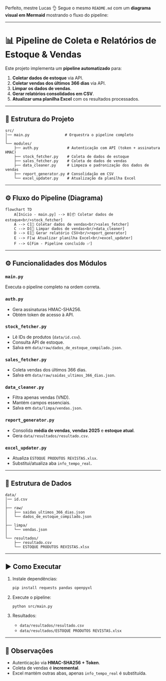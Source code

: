 Perfeito, mestre Lucas 👌
Segue o mesmo `README.md` com um **diagrama visual em Mermaid** mostrando o fluxo do pipeline:

---

# 📊 Pipeline de Coleta e Relatórios de Estoque & Vendas

Este projeto implementa um **pipeline automatizado** para:

1. **Coletar dados de estoque** via API.
2. **Coletar vendas dos últimos 366 dias** via API.
3. **Limpar os dados de vendas**.
4. **Gerar relatórios consolidados em CSV**.
5. **Atualizar uma planilha Excel** com os resultados processados.

---

## 🚀 Estrutura do Projeto

```
src/
│── main.py                # Orquestra o pipeline completo
│
└── modules/
    ├── auth.py             # Autenticação com API (token + assinatura HMAC)
    ├── stock_fetcher.py    # Coleta de dados de estoque
    ├── sales_fetcher.py    # Coleta de dados de vendas
    ├── data_cleaner.py     # Limpeza e padronização dos dados de vendas
    ├── report_generator.py # Consolidação em CSV
    └── excel_updater.py    # Atualização da planilha Excel
```

---

## ⚙️ Fluxo do Pipeline (Diagrama)

```mermaid
flowchart TD
    A[Início - main.py] --> B[📦 Coletar dados de estoque<br/>stock_fetcher]
    A --> C[🛒 Coletar dados de vendas<br/>sales_fetcher]
    C --> D[🧹 Limpar dados de vendas<br/>data_cleaner]
    D --> E[📑 Gerar relatório CSV<br/>report_generator]
    E --> F[📊 Atualizar planilha Excel<br/>excel_updater]
    F --> G[Fim - Pipeline concluído ✅]
```

---

## ⚙️ Funcionalidades dos Módulos

### `main.py`

Executa o pipeline completo na ordem correta.

### `auth.py`

* Gera assinaturas HMAC-SHA256.
* Obtém token de acesso à API.

### `stock_fetcher.py`

* Lê IDs de produtos (`data/id.csv`).
* Consulta API de estoque.
* Salva em `data/raw/dados_de_estoque_compilado.json`.

### `sales_fetcher.py`

* Coleta vendas dos últimos 366 dias.
* Salva em `data/raw/saidas_ultimos_366_dias.json`.

### `data_cleaner.py`

* Filtra apenas vendas (VND).
* Mantém campos essenciais.
* Salva em `data/limpa/vendas.json`.

### `report_generator.py`

* Consolida **média de vendas**, **vendas 2025** e **estoque atual**.
* Gera `data/resultados/resultado.csv`.

### `excel_updater.py`

* Atualiza `ESTOQUE PRODUTOS REVISTAS.xlsx`.
* Substitui/atualiza aba `info_tempo_real`.

---

## 📂 Estrutura de Dados

```
data/
│── id.csv
│
├── raw/
│   ├── saidas_ultimos_366_dias.json
│   └── dados_de_estoque_compilado.json
│
├── limpa/
│   └── vendas.json
│
└── resultados/
    ├── resultado.csv
    └── ESTOQUE PRODUTOS REVISTAS.xlsx
```

---

## ▶️ Como Executar

1. Instale dependências:

   ```bash
   pip install requests pandas openpyxl
   ```

2. Execute o pipeline:

   ```bash
   python src/main.py
   ```

3. Resultados:

   * `data/resultados/resultado.csv`
   * `data/resultados/ESTOQUE PRODUTOS REVISTAS.xlsx`

---

## 📝 Observações

* Autenticação via **HMAC-SHA256 + Token**.
* Coleta de vendas é **incremental**.
* Excel mantém outras abas, apenas `info_tempo_real` é substituída.
